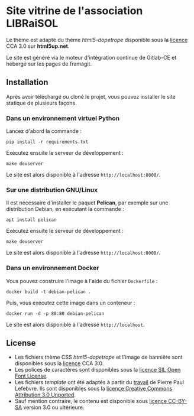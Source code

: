 # Site vitrine de l'association LIBRaiSOL

Le thème est adapté du thème *html5-dopetrope* disponible sous la [licence] CCA 3.0 sur **html5up.net**.

Le site est généré via le moteur d'intégration continue de Gitlab-CE et
hébergé sur les pages de framagit.

## Installation

Après avoir téléchargé ou cloné le projet, vous pouvez installer le site statique de plusieurs façons.

### Dans un environnement virtuel Python
Lancez d'abord la commande :
```
pip install -r requirements.txt
```
Exécutez ensuite le serveur de développement :
```
make devserver
```
Le site est alors disponible à l'adresse `http://localhost:8000/`.

### Sur une distribution GNU/Linux
Il est nécessaire d'installer le paquet **Pelican**, par exemple sur une distribution Debian, en exécutant la commande :
```
apt install pelican
```
Exécutez ensuite le serveur de développement :
```
make devserver
```
Le site est alors disponible à l'adresse `http://localhost:8000/`.

### Dans un environnement Docker
Vous pouvez construire l'image à l'aide du fichier `Dockerfile` :
```
docker build -t debian-pelican .
```
Puis, vous exécutez cette image dans un conteneur :
```
docker run -d -p 80:80 debian-pelican
```
Le site est alors disponible à l'adresse `http://localhost`.

## License
* Les fichiers thème CSS *html5-dopetrope* et l'image de bannière sont disponibles sous la [licence] CCA 3.0.
* Les polices de caractères sont disponibles sous la [licence SIL Open Font License][sil].
* Les fichiers *template* ont été adaptés à partir du [travail][PierrePaul] de Pierre Paul Lefebvre.
Ils sont disponibles sous la [licence Creative Commons Attribution 3.0 Unported][ccby].
* Sauf mention contraire, le contenu est disponible sous [licence CC-BY-SA][ccbysa] version 3.0 ou ultérieure.

[licence]: https://html5up.net/license
[sil]: https://opensource.org/licenses/OFL-1.1
[ccby]: http://creativecommons.org/licenses/by/3.0/
[PierrePaul]: https://github.com/PierrePaul/html5-dopetrope/tree/6796c779663b2797c7a411a776f5167b8b667dfc
[ccbysa]: https://creativecommons.org/licenses/by-sa/3.0/fr/
